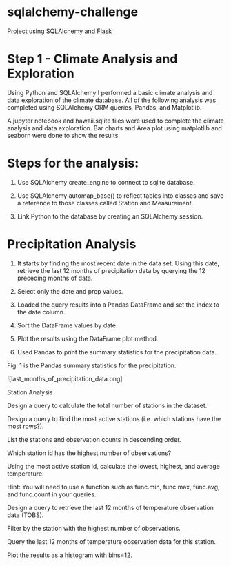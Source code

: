 # sqlalchemy-challenge
Project using SQLAlchemy and Flask

# Step 1 - Climate Analysis and Exploration

Using Python and SQLAlchemy I performed a basic climate analysis and data exploration of the climate database. All of the following analysis was completed using SQLAlchemy ORM queries, Pandas, and Matplotlib.

A jupyter notebook and hawaii.sqlite files were used to complete the climate analysis and data exploration. Bar charts and Area plot using matplotlib and seaborn were done to show the results.

#   Steps for the analysis:

1. Use SQLAlchemy create_engine to connect to sqlite database.


2. Use SQLAlchemy automap_base() to reflect tables into classes and save a reference to those classes called Station and Measurement.


3. Link Python to the database by creating an SQLAlchemy session.



# Precipitation Analysis


1. It starts by finding the most recent date in the data set. Using this date, retrieve the last 12 months of precipitation data by querying the 12 preceding months of data. 

2. Select only the date and prcp values.

3. Loaded the query results into a Pandas DataFrame and set the index to the date column.

4. Sort the DataFrame values by date.

5. Plot the results using the DataFrame plot method.

6. Used Pandas to print the summary statistics for the precipitation data.

Fig. 1 is the Pandas summary statistics for the precipitation.

![last_months_of_precipitation_data.png]

Station Analysis


Design a query to calculate the total number of stations in the dataset.


Design a query to find the most active stations (i.e. which stations have the most rows?).


List the stations and observation counts in descending order.


Which station id has the highest number of observations?


Using the most active station id, calculate the lowest, highest, and average temperature.


Hint: You will need to use a function such as func.min, func.max, func.avg, and func.count in your queries.




Design a query to retrieve the last 12 months of temperature observation data (TOBS).


Filter by the station with the highest number of observations.


Query the last 12 months of temperature observation data for this station.


Plot the results as a histogram with bins=12.
